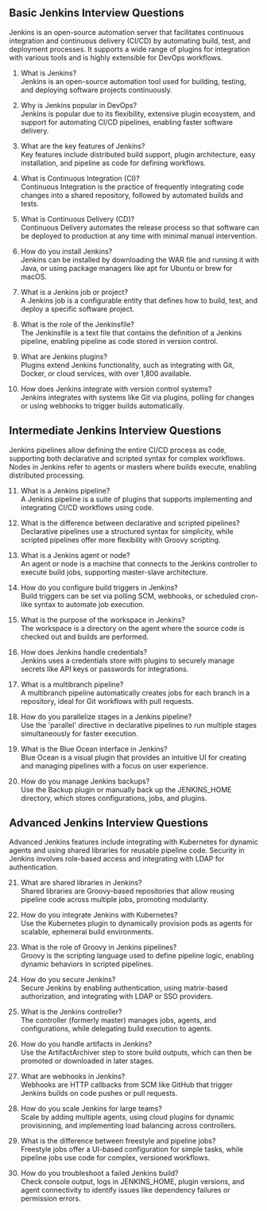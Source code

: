## Basic Jenkins Interview Questions

Jenkins is an open-source automation server that facilitates continuous integration and continuous delivery (CI/CD) by automating build, test, and deployment processes. It supports a wide range of plugins for integration with various tools and is highly extensible for DevOps workflows.

1. What is Jenkins?  
   Jenkins is an open-source automation tool used for building, testing, and deploying software projects continuously.

2. Why is Jenkins popular in DevOps?  
   Jenkins is popular due to its flexibility, extensive plugin ecosystem, and support for automating CI/CD pipelines, enabling faster software delivery.

3. What are the key features of Jenkins?  
   Key features include distributed build support, plugin architecture, easy installation, and pipeline as code for defining workflows.

4. What is Continuous Integration (CI)?  
   Continuous Integration is the practice of frequently integrating code changes into a shared repository, followed by automated builds and tests.

5. What is Continuous Delivery (CD)?  
   Continuous Delivery automates the release process so that software can be deployed to production at any time with minimal manual intervention.

6. How do you install Jenkins?  
   Jenkins can be installed by downloading the WAR file and running it with Java, or using package managers like apt for Ubuntu or brew for macOS.

7. What is a Jenkins job or project?  
   A Jenkins job is a configurable entity that defines how to build, test, and deploy a specific software project.

8. What is the role of the Jenkinsfile?  
   The Jenkinsfile is a text file that contains the definition of a Jenkins pipeline, enabling pipeline as code stored in version control.

9. What are Jenkins plugins?  
   Plugins extend Jenkins functionality, such as integrating with Git, Docker, or cloud services, with over 1,800 available.

10. How does Jenkins integrate with version control systems?  
    Jenkins integrates with systems like Git via plugins, polling for changes or using webhooks to trigger builds automatically.

## Intermediate Jenkins Interview Questions

Jenkins pipelines allow defining the entire CI/CD process as code, supporting both declarative and scripted syntax for complex workflows. Nodes in Jenkins refer to agents or masters where builds execute, enabling distributed processing.

11. What is a Jenkins pipeline?  
    A Jenkins pipeline is a suite of plugins that supports implementing and integrating CI/CD workflows using code.

12. What is the difference between declarative and scripted pipelines?  
    Declarative pipelines use a structured syntax for simplicity, while scripted pipelines offer more flexibility with Groovy scripting.

13. What is a Jenkins agent or node?  
    An agent or node is a machine that connects to the Jenkins controller to execute build jobs, supporting master-slave architecture.

14. How do you configure build triggers in Jenkins?  
    Build triggers can be set via polling SCM, webhooks, or scheduled cron-like syntax to automate job execution.

15. What is the purpose of the workspace in Jenkins?  
    The workspace is a directory on the agent where the source code is checked out and builds are performed.

16. How does Jenkins handle credentials?  
    Jenkins uses a credentials store with plugins to securely manage secrets like API keys or passwords for integrations.

17. What is a multibranch pipeline?  
    A multibranch pipeline automatically creates jobs for each branch in a repository, ideal for Git workflows with pull requests.

18. How do you parallelize stages in a Jenkins pipeline?  
    Use the 'parallel' directive in declarative pipelines to run multiple stages simultaneously for faster execution.

19. What is the Blue Ocean interface in Jenkins?  
    Blue Ocean is a visual plugin that provides an intuitive UI for creating and managing pipelines with a focus on user experience.

20. How do you manage Jenkins backups?  
    Use the Backup plugin or manually back up the JENKINS_HOME directory, which stores configurations, jobs, and plugins.

## Advanced Jenkins Interview Questions

Advanced Jenkins features include integrating with Kubernetes for dynamic agents and using shared libraries for reusable pipeline code. Security in Jenkins involves role-based access and integrating with LDAP for authentication.

21. What are shared libraries in Jenkins?  
    Shared libraries are Groovy-based repositories that allow reusing pipeline code across multiple jobs, promoting modularity.

22. How do you integrate Jenkins with Kubernetes?  
    Use the Kubernetes plugin to dynamically provision pods as agents for scalable, ephemeral build environments.

23. What is the role of Groovy in Jenkins pipelines?  
    Groovy is the scripting language used to define pipeline logic, enabling dynamic behaviors in scripted pipelines.

24. How do you secure Jenkins?  
    Secure Jenkins by enabling authentication, using matrix-based authorization, and integrating with LDAP or SSO providers.

25. What is the Jenkins controller?  
    The controller (formerly master) manages jobs, agents, and configurations, while delegating build execution to agents.

26. How do you handle artifacts in Jenkins?  
    Use the ArtifactArchiver step to store build outputs, which can then be promoted or downloaded in later stages.

27. What are webhooks in Jenkins?  
    Webhooks are HTTP callbacks from SCM like GitHub that trigger Jenkins builds on code pushes or pull requests.

28. How do you scale Jenkins for large teams?  
    Scale by adding multiple agents, using cloud plugins for dynamic provisioning, and implementing load balancing across controllers.

29. What is the difference between freestyle and pipeline jobs?  
    Freestyle jobs offer a UI-based configuration for simple tasks, while pipeline jobs use code for complex, versioned workflows.

30. How do you troubleshoot a failed Jenkins build?  
    Check console output, logs in JENKINS_HOME, plugin versions, and agent connectivity to identify issues like dependency failures or permission errors.
